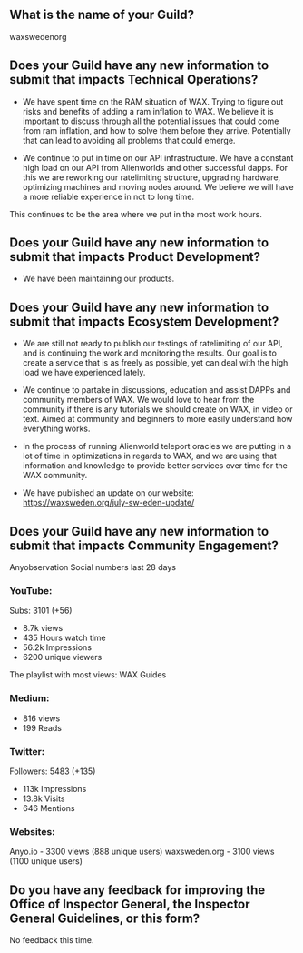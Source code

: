 ## What is the name of your Guild?

waxswedenorg

## Does your Guild have any new information to submit that impacts Technical Operations?

- We have spent time on the RAM situation of WAX. Trying to figure out risks and benefits of adding a ram inflation to WAX.
We believe it is important to discuss through all the potential issues that could come from ram inflation, and how to solve them before they arrive.
Potentially that can lead to avoiding all problems that could emerge.

- We continue to put in time on our API infrastructure. We have a constant high load on our API from Alienworlds and other successful dapps.
For this we are reworking our ratelimiting structure, upgrading hardware, optimizing machines and moving nodes around.
We believe we will have a more reliable experience in not to long time.

This continues to be the area where we put in the most work hours.

## Does your Guild have any new information to submit that impacts Product Development?

- We have been maintaining our products.


## Does your Guild have any new information to submit that impacts Ecosystem Development?

- We are still not ready to publish our testings of ratelimiting of our API, and is continuing the work and monitoring the results.
Our goal is to create a service that is as freely as possible, yet can deal with the high load we have experienced lately.

- We continue to partake in discussions, education and assist DAPPs and community members of WAX.
We would love to hear from the community if there is any tutorials we should create on WAX, in video or text. Aimed at community and beginners to more easily understand how everything works.

- In the process of running Alienworld teleport oracles we are putting in a lot of time in optimizations in regards to WAX, and we are using that information and knowledge to provide better services over time for the WAX community.

- We have published an update on our website: https://waxsweden.org/july-sw-eden-update/


## Does your Guild have any new information to submit that impacts Community Engagement?

Anyobservation Social numbers last 28 days
### YouTube:
Subs: 3101 (+56)
- 8.7k views
- 435 Hours watch time
- 56.2k Impressions
- 6200 unique viewers

The playlist with most views: WAX Guides

### Medium:
- 816 views
- 199 Reads

### Twitter:
Followers: 5483 (+135)
- 113k Impressions
- 13.8k Visits
- 646 Mentions

### Websites:
Anyo.io - 3300 views (888 unique users)
waxsweden.org - 3100 views (1100 unique users)

## Do you have any feedback for improving the Office of Inspector General, the Inspector General Guidelines, or this form?
No feedback this time.
